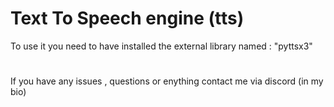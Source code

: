 # Text To Speech engine (tts)
 To use it you need to have installed the external library named : "pyttsx3"
#
If you have any issues , questions or enything contact me via discord (in my bio)
